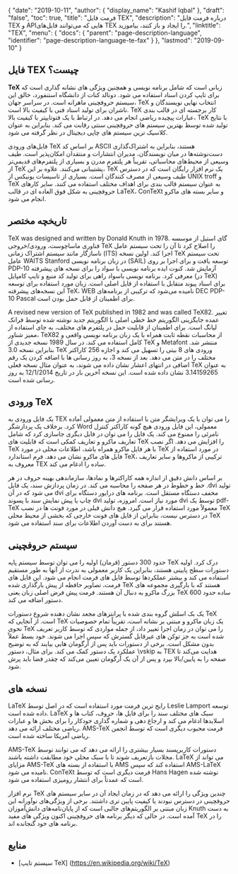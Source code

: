 {
  "date": "2019-10-11",
  "author": {
    "display_name": "Kashif Iqbal"
},
  "draft": "false",
  "toc": true,
  "title": "فرمت فایل TEX",
  "description": "درباره فرمت فایل TEX و APIهایی که می‌توانند فایل‌های TEX را ایجاد و باز کنند، بیاموزید.",
  "linktitle": "TEX",
  "menu": {
    "docs": {
      "parent": "page-description-language",
      "identifier": "page-description-language-te-fax"
}
},
  "lastmod": "2019-09-10"
}

## فایل TEX چیست؟ ##

**TeX** زبانی است که شامل برنامه نویسی و همچنین ویژگی های نشانه گذاری است که برای تایپ کردن اسناد استفاده می شود. دونالد کنات از دانشگاه استنفورد، خالق این سیستم حروفچینی ماهرانه است. در سراسر جهان، TeX انتخاب نهایی نویسندگان و ناشران برای تولید اسناد فنی با کیفیت بالا است. TeX کار برجسته ای در قالب بندی عبارات پیچیده ریاضی انجام می دهد. در ارتباط با یک فتوتایپتر با کیفیت بالا، TeX با نتایج تولید شده توسط بهترین سیستم های حروفچینی سنتی رقابت می کند. بنابراین به عنوان کلاسیک ترین سیستم های چاپی دیجیتال در نظر گرفته می شود.

فایل‌های ورودی TeX بر اساس کد ASCII هستند، بنابراین به اشتراک‌گذاری دست‌نوشته‌ها در میان نویسندگان، مدیران انتشارات و منتقدان امکان‌پذیر است. طیف وسیعی از محیط‌های محاسباتی، تقریباً هر پلتفرم مدرن و بسیاری از پلتفرم‌های قدیمی‌تر از TeX پشتیبانی می‌کنند. علاوه بر این، TeX یک نرم افزار رایگان است که در دسترس طیف وسیعی از مصرف کنندگان است. بسیاری از تاسیسات یونیکس از UNIX troff و TeX به عنوان سیستم قالب بندی برای اهداف مختلف استفاده می کنند. سایر کارهای حروفچینی به شکل فوق العاده ای در قالب LaTeX، ConTeXt و سایر بسته های ماکرو انجام می شود.

## تاریخچه مختصر ##

TeX was designed and written by Donald Knuth in 1978. گای استیل از موسسه فناوری ماساچوست، ورودی/خروجی TeX را اصلاح کرد تا آن را تحت سیستم عامل ناسازگار مانند سیستم اشتراک زمانی (ITS) اجرا کند. اولین نسخه TeX تحت سیستم عامل WAITS Stanford در زبان برنامه نویسی (SAIL) توسعه یافت و برای اجرا بر روی PDP-10 آزمایش شد. کنوت ایده برنامه نویسی با سواد را برای نسخه های پیشرفته معرفی کرد. برنامه نویسی باسواد راهی برای تولید کد منبع و تایپ کامپایل (در TeX) برای اسناد پیوند متقابل با استفاده از فایل اصلی است. زبان مورد استفاده برای توسعه این نسخه‌های پیشرفته TeX، WEB نامیده می‌شود که ترکیبی از برنامه‌های DEC PDP-10 Pascal برای اطمینان از قابل حمل بودن است.

A revised new version of TeX published in 1982 and was called TeX82. تغییر عمده جایگزینی الگوریتم خط خطی اصلی با الگوریتم جدید نوشته شده توسط فرانک لیانگ است. برای اطمینان از قابلیت حمل در پلتفرم های مختلف، به جای استفاده از ممیز شناور، TeX82 از محاسبات نقطه ثابت همراه با یک زبان برنامه نویسی واقعی و کامل استفاده می کند. در سال 1989 نسخه جدیدی از TeX و Metafont منتشر شد. بنابراین نسخه 3.0 TeX ورودی های 8 بیتی را تسهیل می کند و اجازه 256 کاراکتر مختلف را در متن می دهد. بعد از نسخه 3، به روز رسانی ها با اضافه کردن یک رقم اضافی در انتهای اعشار نشان داده می شوند، به عنوان مثال نسخه فعلی TeX به عنوان 3.14159265 نشان داده شده است. این نسخه آخرین بار در تاریخ 12/1/2014 به روز رسانی شده است.

## ورودی TeX ##

یک فایل ورودی به TEX را می توان با یک ویرایشگر متن با استفاده از متن معمولی آماده کرد. برخلاف یک پردازشگر Word معمولی، این فایل ورودی هیچ گونه کاراکتر کنترل نامرئی را ممنوع می کند. یک فایل را می توان در فایل دیگری جاسازی کرد که شامل تعاریف ماکرو و تعاریف کمکی است که قابلیت های TeX را افزایش می دهد. اگر نصب TeX با هر فایل ماکرو همراه باشد، اطلاعات محلی در مورد TeX در مورد استفاده از فایل های ماکرو نشان می دهد. فرم استاندارد TeX، ترکیبی از ماکروها و سایر تعاریف معروف به TEX ساده را ادغام می کند.

بر اساس دانش دقیق از اندازه همه کاراکترها و نمادها، سازماندهی بهینه حروف در هر خط و خطوط در هر صفحه را محاسبه می کند. در زمان پردازش سند، یک فایل .dvi تولید می شود که در آن dvi مخفف دستگاه مستقل است. برنامه های درایور دستگاه برای چاپ یا پیش نمایش سند با پسوند dvi مورد نیاز است. امروزه، تولید dvi توسط یک pdf-TeX معمولاً مورد استفاده قرار می گیرد. هیچ دانش قبلی در مورد فونت ها در نصب TeX در دسترس نیست، بنابراین از فایل های فونت خارجی که بخشی از محیط محلی TeX هستند برای به دست آوردن اطلاعات برای سند استفاده می شود.

## سیستم حروفچینی ##

حدود 300 دستور (فرمان) اولیه را می توان توسط سیستم پایه TeX درک کرد. اولیه دستورات سطح پایینی هستند، بنابراین یک کاربر معمولی به ندرت از آنها به طور مستقیم استفاده می کند و بیشتر عملکردها توسط فایل های فرمت انجام می شود. این فایل های فرمت، تصاویر حافظه از پیش بارگذاری شده TeX هستند که با بارگیری مجموعه های بزرگ ماکرو به دنبال آن هستند. فرمت پیش فرض اصلی زبان یعنی TeX ساده حدود 600 دستور اضافه می کند.

یک بک اسلش گروه بندی شده با پرانتزهای مجعد نشان دهنده شروع دستورات TeX است. از آنجایی که TeX یک زبان ماکرو و مبتنی بر نشانه است، تقریباً تمام خصوصیات نحوی TeX را می توان در زمان اجرا تغییر داد، از جمله مواردی که توسط کاربر تعریف شده است به جز توکن های غیرقابل گسترش که سپس اجرا می شوند. خود بسط عملاً بدون مشکل است. برخی از دستورات باید پس از آرگومان هایی بیایند که به توضیح عملکرد یک دستور کمک می کند. برای مثال، دستور \vskip به TEX هدایت می‌کند تا صفحه را به پایین/بالا بپرد و پس از آن یک آرگومان تعیین می‌کند که چقدر فضا باید پرش شود.

## نسخه های ##

LaTeX رایج ترین فرمت مورد استفاده است که در اصل توسط Leslie Lamport توسعه داده شده است. LaTeX سبک های مختلف سند را برای فایل ها، حروف، کتاب ها و اسلایدها ادغام می کند و ارجاع دهی و شماره گذاری خودکار را برای بخش ها و عبارات ریاضی مختلف ارائه می دهد. AMS-TeX فرمت محبوب دیگری است که توسط انجمن ریاضی آمریکا ساخته شده است.

AMS-TeX دستورات کاربرپسند بسیار بیشتری را ارائه می دهد که می توانند توسط مجلات بازتعریف شوند تا با سبک محلی خود مطابقت داشته باشند. LaTeX می تواند از مزایای AMS-TeX با استفاده از بسته های AMS استفاده کند که سپس AMS-LaTeX نامیده می شود. ConTeXt فرمت دیگری است که توسط Hans Hagen نوشته شده است که عمدتاً برای انتشار رومیزی استفاده می شود.

نرم افزار TeX چندین ویژگی را ارائه می دهد که در زمان ایجاد آن در سایر سیستم های حروفچینی در دسترس نبودند یا کیفیت پایین تری داشتند. برخی از ویژگی‌های نوآورانه این زبان مبتنی بر الگوریتم‌های جالبی است که از پایان‌نامه‌های دانش‌آموزان Knuth به دست آمده است. در حالی که دیگر برنامه های حروفچینی اکنون ویژگی های مفید TeX را در برنامه های خود گنجانده اند.

## منابع ##

* [سیستم تایپ TeX] (https://en.wikipedia.org/wiki/TeX)


